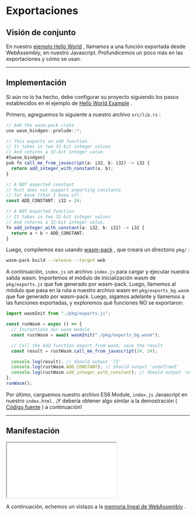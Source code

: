 # Exportaciones

## Visión de conjunto

En nuestro [ejemplo Hello World](/example-redirect?exampleName=hello-world) , llamamos a una función exportada desde WebAssembly, en nuestro Javascript. Profundicemos un poco más en las exportaciones y cómo se usan.

---

## Implementación

Si aún no lo ha hecho, debe configurar su proyecto siguiendo los pasos establecidos en el ejemplo de [Hello World Example](/example-redirect?exampleName=hello-world) .

Primero, agreguemos lo siguiente a nuestro archivo `src/lib.rs` :

```typescript
// Add the wasm-pack crate
use wasm_bindgen::prelude::*;

// This exports an add function.
// It takes in two 32-bit integer values
// And returns a 32-bit integer value.
#[wasm_bindgen]
pub fn call_me_from_javascript(a: i32, b: i32) -> i32 {
  return add_integer_with_constant(a, b);
}

// A NOT exported constant
// Rust does not support exporting constants
// for Wasm (that I know of).
const ADD_CONSTANT: i32 = 24;

// A NOT exported function
// It takes in two 32-bit integer values
// And returns a 32-bit integer value.
fn add_integer_with_constant(a: i32, b: i32) -> i32 {
  return a + b + ADD_CONSTANT;
}
```

Luego, compilemos eso usando [wasm-pack](https://github.com/rustwasm/wasm-pack) , que creará un directorio `pkg/` :

```bash
wasm-pack build --release --target web
```

A continuación, `index.js` un archivo `index.js` para cargar y ejecutar nuestra salida wasm. Importemos el módulo de inicialización wasm de `pkg/exports.js` que fue generado por wasm-pack. Luego, llamemos al módulo que pasa en la ruta a nuestro archivo wasm en `pkg/exports_bg.wasm` que fue generado por wasm-pack. Luego, sigamos adelante y llamemos a las funciones exportadas, y exploremos qué funciones NO se exportaron:

```javascript
import wasmInit from "./pkg/exports.js";

const runWasm = async () => {
  // Instantiate our wasm module
  const rustWasm = await wasmInit("./pkg/exports_bg.wasm");

  // Call the Add function export from wasm, save the result
  const result = rustWasm.call_me_from_javascript(24, 24);

  console.log(result); // Should output '72'
  console.log(rustWasm.ADD_CONSTANT); // Should output 'undefined'
  console.log(rustWasm.add_integer_with_constant); // Should output 'undefined'
};
runWasm();
```

Por último, carguemos nuestro archivo ES6 Module, `index.js` Javascript en nuestro `index.html` . ¡Y debería obtener algo similar a la demostración ( [Código fuente](/source-redirect?path=examples/exports/demo/rust) ) a continuación!

---

## Manifestación

<iframe title="Rust Demo" src="/examples/exports/demo/rust/"></iframe>

A continuación, echemos un vistazo a la [memoria lineal de WebAssembly](/example-redirect?exampleName=webassembly-linear-memory) .
